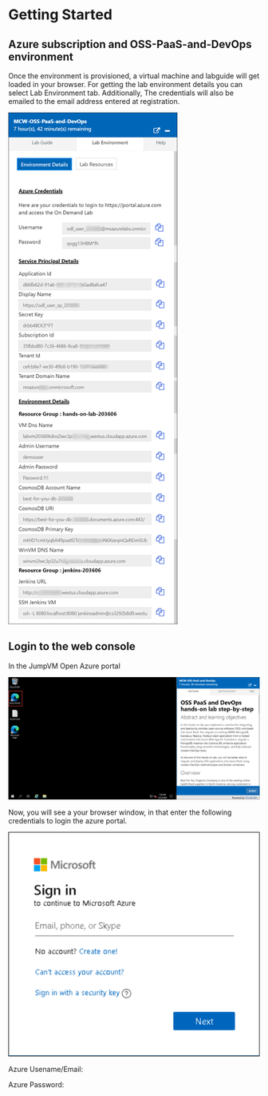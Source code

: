 # Getting Started #
## **Azure subscription and OSS-PaaS-and-DevOps environment** ##
Once the environment is provisioned, a virtual machine and labguide will get loaded in your browser. For getting the lab environment details you can select Lab Environment tab. Additionally, The credentials will also be emailed to the email address entered at registration.

 ![environment page.](media/environment.png "Envirnment page")
 
## **Login to the web console** ##
In the JumpVM Open Azure portal

![azure portal.](media/azureportal.png "Azure portal")
 
Now, you will see a your browser window, in that enter the following credentials to login the azure portal.

![login.](media/loginvm.png "login")

Azure Usename/Email:

Azure Password:
